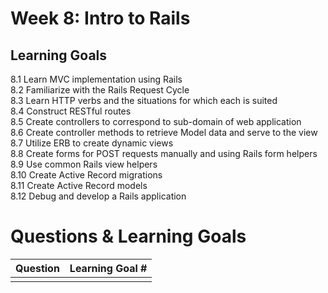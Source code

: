 # Week 8: Intro to Rails
## Learning Goals
8.1 Learn MVC implementation using Rails  
8.2 Familiarize with the Rails Request Cycle  
8.3 Learn HTTP verbs and the situations for which each is suited  
8.4 Construct RESTful routes  
8.5 Create controllers to correspond to sub-domain of web application  
8.6 Create controller methods to retrieve Model data and serve to the view  
8.7 Utilize ERB to create dynamic views  
8.8 Create forms for POST requests manually and using Rails form helpers  
8.9 Use common Rails view helpers  
8.10 Create Active Record migrations  
8.11 Create Active Record models  
8.12 Debug and develop a Rails application  


# Questions & Learning Goals
| Question | Learning Goal #|
|:--------:|-------------------
|          |   |
